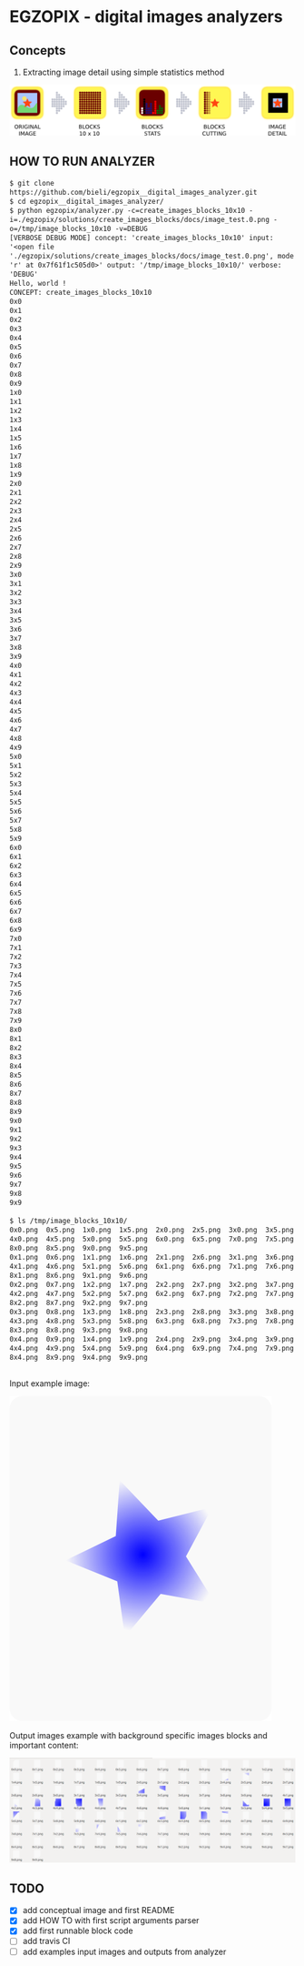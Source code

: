 EGZOPIX - digital images analyzers
==================================

Concepts
--------

1. Extracting image detail using simple statistics method

![Extracting image detail concept flow](https://raw.githubusercontent.com/bieli/egzopix__digital_images_analyzer/master/egzopix/solutions/extracting_image_detail/concept/extracting_image_detail.png)


HOW TO RUN ANALYZER
-------------------
```
$ git clone https://github.com/bieli/egzopix__digital_images_analyzer.git
$ cd egzopix__digital_images_analyzer/
$ python egzopix/analyzer.py -c=create_images_blocks_10x10 -i=./egzopix/solutions/create_images_blocks/docs/image_test.0.png -o=/tmp/image_blocks_10x10 -v=DEBUG
[VERBOSE DEBUG MODE] concept: 'create_images_blocks_10x10' input: '<open file './egzopix/solutions/create_images_blocks/docs/image_test.0.png', mode 'r' at 0x7f61f1c505d0>' output: '/tmp/image_blocks_10x10/' verbose: 'DEBUG' 
Hello, world !
CONCEPT: create_images_blocks_10x10
0x0
0x1
0x2
0x3
0x4
0x5
0x6
0x7
0x8
0x9
1x0
1x1
1x2
1x3
1x4
1x5
1x6
1x7
1x8
1x9
2x0
2x1
2x2
2x3
2x4
2x5
2x6
2x7
2x8
2x9
3x0
3x1
3x2
3x3
3x4
3x5
3x6
3x7
3x8
3x9
4x0
4x1
4x2
4x3
4x4
4x5
4x6
4x7
4x8
4x9
5x0
5x1
5x2
5x3
5x4
5x5
5x6
5x7
5x8
5x9
6x0
6x1
6x2
6x3
6x4
6x5
6x6
6x7
6x8
6x9
7x0
7x1
7x2
7x3
7x4
7x5
7x6
7x7
7x8
7x9
8x0
8x1
8x2
8x3
8x4
8x5
8x6
8x7
8x8
8x9
9x0
9x1
9x2
9x3
9x4
9x5
9x6
9x7
9x8
9x9

$ ls /tmp/image_blocks_10x10/
0x0.png  0x5.png  1x0.png  1x5.png  2x0.png  2x5.png  3x0.png  3x5.png  4x0.png  4x5.png  5x0.png  5x5.png  6x0.png  6x5.png  7x0.png  7x5.png  8x0.png  8x5.png  9x0.png  9x5.png
0x1.png  0x6.png  1x1.png  1x6.png  2x1.png  2x6.png  3x1.png  3x6.png  4x1.png  4x6.png  5x1.png  5x6.png  6x1.png  6x6.png  7x1.png  7x6.png  8x1.png  8x6.png  9x1.png  9x6.png
0x2.png  0x7.png  1x2.png  1x7.png  2x2.png  2x7.png  3x2.png  3x7.png  4x2.png  4x7.png  5x2.png  5x7.png  6x2.png  6x7.png  7x2.png  7x7.png  8x2.png  8x7.png  9x2.png  9x7.png
0x3.png  0x8.png  1x3.png  1x8.png  2x3.png  2x8.png  3x3.png  3x8.png  4x3.png  4x8.png  5x3.png  5x8.png  6x3.png  6x8.png  7x3.png  7x8.png  8x3.png  8x8.png  9x3.png  9x8.png
0x4.png  0x9.png  1x4.png  1x9.png  2x4.png  2x9.png  3x4.png  3x9.png  4x4.png  4x9.png  5x4.png  5x9.png  6x4.png  6x9.png  7x4.png  7x9.png  8x4.png  8x9.png  9x4.png  9x9.png


```


Input example image:

![Input image](https://raw.githubusercontent.com/bieli/egzopix__digital_images_analyzer/master/egzopix/solutions/create_images_blocks/docs/image_test.0.png)


Output images example with background specific images blocks and important content:

![Images blocks 10x10](https://raw.githubusercontent.com/bieli/egzopix__digital_images_analyzer/master/egzopix/solutions/create_images_blocks/docs/image_test.0.image_blocks_10x10.png)


TODO
----
- [x] add conceptual image and first README
- [x] add HOW TO with first script arguments parser
- [x] add first runnable block code
- [ ] add travis CI
- [ ] add examples input images and outputs from analyzer
